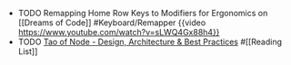 - TODO Remapping Home Row Keys to Modifiers for Ergonomics on [[Dreams of Code]] #Keyboard/Remapper
  {{video https://www.youtube.com/watch?v=sLWQ4Gx88h4}}
- TODO [Tao of Node - Design, Architecture & Best Practices](https://alexkondov.com/tao-of-node/) #[[Reading List]]